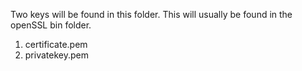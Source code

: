 Two keys will be found in this folder. This will usually be found in the openSSL bin folder.

1. certificate.pem
2. privatekey.pem
